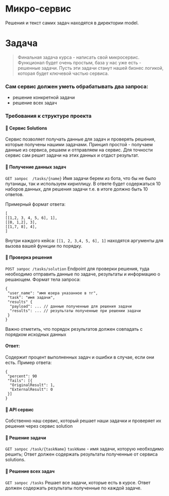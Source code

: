 # Микро-сервис
Решения и текст самих задач находятся в директории model.
# Задача 
> Финальная задача курса - написать свой микросервис. Функционал будет очень простым, база у нас уже есть - решенные задачи. 
> Пусть эти задачи станут нашей бизнес логикой, которая будет ключевой частью сервиса.
### Сам сервис должен уметь обрабатывать два запроса:
- решение конкретной задачи
- решение всех задач
### Требования к структуре проекта
#### 📝 Сервис Solutions
Сервис позволяет получать данные для задач и проверять решения, которые получены нашими задачами.
Принцип простой - получаем данные из сервиса, решаем и отправляем на сервис. Для точности сервис сам решит задачи на этих данных и отдаст результат.
#### 🔧 Получение данных задач
`GET запрос  /tasks/{name}`
Имя задачи берем из бота, что бы не было путаницы, так и используем кириллицу.
В ответе будет содержаться 10 наборов данных, для решения задачи т.е. в итоге должно быть 10 ответов.

Примерный формат ответа:
```
[
[[1,2, 3, 4, 5, 6], 1],
[[0, 1,2], 3],
[[1,7, 8], 4],
]
```
Внутри каждого кейса: `[[1, 2, 3,4, 5, 6], 1]` находятся аргументы для вызова вашей функции по порядку.
#### 🔧 Проверка решения
`POST запрос /tasks/solution`
Endpoint для проверки решения, туда необходимо отправить данные по задаче, результаты и информацию о решающем.
Формат тела запроса:
```
{
 "user_name": "имя юзера указанное в тг",
 "task": "имя задачи",
 "results" {
  "payload": ... // данные полученные для решения задачи
  "results": ... // результаты полученные при решении задачи
 }
}
```
Важно отметить, что порядок результатов должен совпадать с порядком исходных данных
#### Ответ:
Содержит процент выполненных задач и ошибки в случае, если они есть.
Пример ответа:
```
{
 "percent": 90
 "fails": [{
  "OriginalResult": 1,
  "ExternalResult": 0
 }]
}
```
#### 📃 API сервис
Собственно наш сервис, который решает наши задачки и проверяет их решения через сервис solution
#### 🔧 Решение задачи
`GET запрос /task/{taskName}`
`taskName` - имя задачи, которую необходимо решить;
Ответ должен содержать результаты полученные от сервиса solutions.
#### 🔧 Решение всех задач
`GET запрос /tasks`
Решает все задачи, которые есть в курсе.
Ответ должен содержать результаты полученные по каждой задаче.
